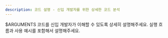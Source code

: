 ```yaml
---
description: 코드 설명 - 신입 개발자를 위한 상세한 코드 분석
---
```


$ARGUMENTS 코드를 신입 개발자가 이해할 수 있도록 상세히 설명해주세요. 실행 흐름과 사용 예시를 포함해서 설명해주세요.
